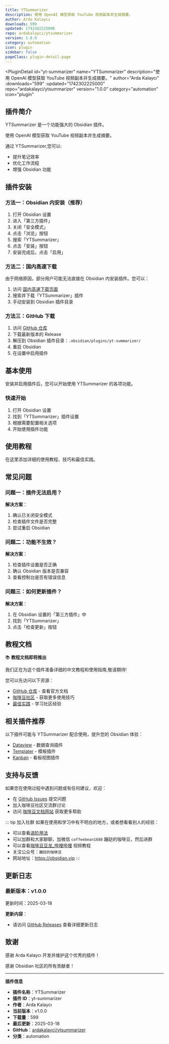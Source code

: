 ```yaml
---
title: YTSummarizer
description: 使用 OpenAI 模型获取 YouTube 视频副本并生成摘要。
author: Arda Kalaycı
downloads: 599
updated: 1742302225000
repo: ardakalayci/ytsummarizer
version: 1.0.0
category: automation
icon: plugin
sidebar: false
pageClass: plugin-detail-page
---
```


<PluginDetail
  id="yt-summarizer"
  name="YTSummarizer"
  description="使用 OpenAI 模型获取 YouTube 视频副本并生成摘要。"
  author="Arda Kalaycı"
  :downloads="599"
  :updated="1742302225000"
  repo="ardakalayci/ytsummarizer"
  version="1.0.0"
  category="automation"
  icon="plugin"
>

<!-- AUTO_GENERATED_START -->
## 插件简介

YTSummarizer 是一个功能强大的 Obsidian 插件。

使用 OpenAI 模型获取 YouTube 视频副本并生成摘要。

通过 YTSummarizer,您可以:

- 提升笔记效率
- 优化工作流程
- 增强 Obsidian 功能

<!-- AUTO_GENERATED_END -->

<!-- AUTO_GENERATED_START -->
## 插件安装

### 方法一：Obsidian 内安装（推荐）

1. 打开 Obsidian 设置
2. 进入「第三方插件」
3. 关闭「安全模式」
4. 点击「浏览」按钮
5. 搜索「YTSummarizer」
6. 点击「安装」按钮
7. 安装完成后，点击「启用」

### 方法二：国内高速下载

由于网络原因，部分用户可能无法直接在 Obsidian 内安装插件。您可以：

1. 访问 [国内高速下载页面](/zh/documentation/obsidian-plugins-download.html)
2. 搜索并下载「YTSummarizer」插件
3. 手动安装到 Obsidian 插件目录

### 方法三：GitHub 下载

1. 访问 [GitHub 仓库](https://github.com/ardakalayci/ytsummarizer)
2. 下载最新版本的 Release
3. 解压到 Obsidian 插件目录：`.obsidian/plugins/yt-summarizer/`
4. 重启 Obsidian
5. 在设置中启用插件

## 基本使用

安装并启用插件后，您可以开始使用 YTSummarizer 的各项功能。

### 快速开始

1. 打开 Obsidian 设置
2. 找到「YTSummarizer」插件设置
3. 根据需要配置相关选项
4. 开始使用插件功能

<!-- AUTO_GENERATED_END -->

<!-- CUSTOM_CONTENT_START:tutorial -->
## 使用教程

在这里添加详细的使用教程、技巧和最佳实践。

<!-- CUSTOM_CONTENT_END:tutorial -->

<!-- SHARED_CONTENT_START -->
## 常见问题

### 问题一：插件无法启用？

**解决方案**：
1. 确认已关闭安全模式
2. 检查插件文件是否完整
3. 尝试重启 Obsidian

### 问题二：功能不生效？

**解决方案**：
1. 检查插件设置是否正确
2. 确认 Obsidian 版本是否兼容
3. 查看控制台是否有错误信息

### 问题三：如何更新插件？

**解决方案**：
1. 在 Obsidian 设置的「第三方插件」中
2. 找到「YTSummarizer」
3. 点击「检查更新」按钮

## 教程文档

📚 **教程文档即将推出**

我们正在为这个插件准备详细的中文教程和使用指南,敬请期待!

您可以先访问以下资源：
- [GitHub 仓库](https://github.com/ardakalayci/ytsummarizer) - 查看官方文档
- [咖啡豆社区](/zh/bases/) - 获取更多使用技巧
- [最佳实践](/zh/best-practices/) - 学习社区经验

## 相关插件推荐

以下插件可能与 YTSummarizer 配合使用，提升您的 Obsidian 体验：

- [Dataview](/zh/plugins/dataview.html) - 数据查询插件
- [Templater](/zh/plugins/templater-obsidian.html) - 模板插件
- [Kanban](/zh/plugins/obsidian-kanban.html) - 看板视图插件

## 支持与反馈

如果您在使用过程中遇到问题或有任何建议，欢迎：

- 在 [GitHub Issues](https://github.com/ardakalayci/ytsummarizer/issues) 提交问题
- 加入咖啡豆社区交流群讨论
- 访问 [咖啡豆文档网站](https://obsidian.vip) 获取更多帮助

::: tip 加入社群
如果在使用和学习中有不明白的地方，或者想看看别人的经验：
- 可以查看[进阶用法](/zh/advanced)
- 可以加群和大家聊聊，加微信 `coffeebean1688` 蹦跶的咖啡豆，然后进群
- 可以查看[咖啡豆豆龙_哔哩哔哩](https://space.bilibili.com/618777356) 视频教程
- 关注公众号：`蹦跶的咖啡豆`
- 网站地址：https://obsidian.vip
:::
<!-- SHARED_CONTENT_END -->

<!-- AUTO_GENERATED_START -->
## 更新日志

### 最新版本：v1.0.0

更新时间：2025-03-18

**更新内容**：
- 请访问 [GitHub Releases](https://github.com/ardakalayci/ytsummarizer/releases) 查看详细更新日志

## 致谢

感谢 Arda Kalaycı 开发并维护这个优秀的插件！

感谢 Obsidian 社区的所有贡献者！

---

**插件信息**
- **插件名称**：YTSummarizer
- **插件 ID**：yt-summarizer
- **作者**：Arda Kalaycı
- **当前版本**：v1.0.0
- **下载量**：599
- **最后更新**：2025-03-18
- **GitHub**：[ardakalayci/ytsummarizer](https://github.com/ardakalayci/ytsummarizer)
- **分类**：automation
<!-- AUTO_GENERATED_END -->

</PluginDetail>

